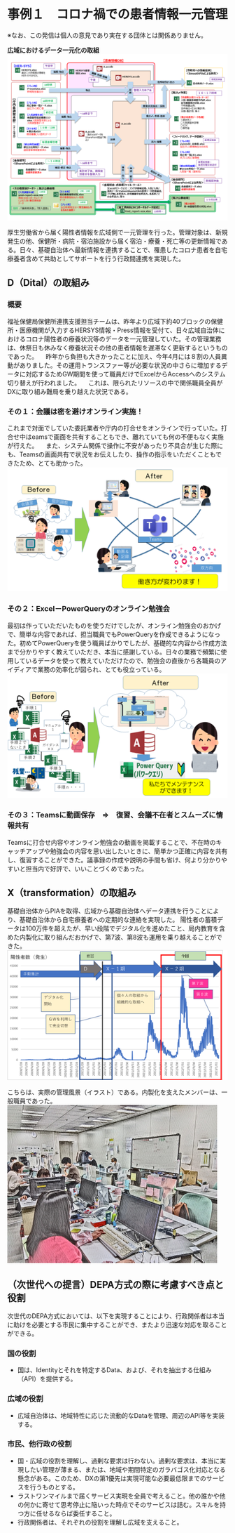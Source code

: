 # 事例１　コロナ禍での患者情報一元管理
※なお、この発信は個人の意見であり実在する団体とは関係ありません。

<B>広域におけるデータ一元化の取組</B>
![](../images/sam01_患者情報管理.png)

厚生労働省から届く陽性者情報を広域側で一元管理を行った。管理対象は、新規発生の他、保健所・病院・宿泊施設から届く宿泊・療養・死亡等の更新情報である。日々、基礎自治体へ最新情報を連携することで、罹患したコロナ患者を自宅療養者含めて共助としてサポートを行う行政間連携を実現した。

## D（Dital）の取組み
### 概要
福祉保健局保健所連携支援担当チームは、昨年より広域下約40ブロックの保健所・医療機関が入力するHERSYS情報・Press情報を受付て、日々広域自治体におけるコロナ陽性者の療養状況等のデータを一元管理していた。その管理業務は、休祭日も休みなく療養状況その他の患者情報を遅滞なく更新するというものであった。
　昨年から負担も大きかったことに加え、今年4月には８割の人員異動がありました。その運用トランスファー等が必要な状況の中さらに増加するデータに対応するためGW期間を使って職員だけでExcelからAccessへのシステム切り替えが行われました。
　これは、限られたリソースの中で関係職員全員がDXに取り組み難局を乗り越えた状況である。

### その１：会議は密を避けオンライン実施！
これまで対面でしていた委託業者や庁内の打合せをオンラインで行っていた。打合せ中はeamsで画面を共有することもでき、離れていても何の不便もなく実施が行えた。
　また、システム関係で操作に不安があったり不具合が生じた際にも、Teamsの画面共有で状況をお伝えしたり、操作の指示をいただくこともできたため、とても助かった。
![](../images/sam01_teams.png)

### その２：Excel－PowerQueryのオンライン勉強会
最初は作っていただいたものを使うだけでしたが、オンライン勉強会のおかげで、簡単な内容であれば、担当職員でもPowerQueryを作成できるようになった。初めてPowerQueryを使う職員ばかりでしたが、基礎的な内容から作成方法まで分かりやすく教えていただき、本当に感謝している。日々の業務で頻繁に使用しているデータを使って教えていただけたので、勉強会の直後から各職員のアイディアで業務の効率化が図られ、とても役立っている。
![](../images/sam01_PowerQuery.png)

### その３：Teamsに動画保存　⇒　復習、会議不在者とスムーズに情報共有
Teamsに打合せ内容やオンライン勉強会の動画を掲載することで、不在時のキャッチアップや勉強会の内容を思い出したいときに、簡単かつ正確に内容を共有し、復習することができた。議事録の作成や説明の手間も省け、何より分かりやすいと担当内で好評で、いいことづくめであった。

## X（transformation）の取組み
基礎自治体からPIAを取得、広域から基礎自治体へデータ連携を行うことにより、基礎自治体から自宅療養者への定期的な連絡を実現した。
陽性者の蓄積データは100万件を超えたが、早い段階でデジタル化を進めたこと、局内教育を含めた内製化に取り組んだおかげで、第7波、第8波も運用を乗り越えることができた。
![](../images/sam01_陽性者.png)

こちらは、実際の管理風景（イラスト）である。内製化を支えたメンバーは、一般職員であった。
![](../images/sam01_風景-1.png)

## （次世代への提言）DEPA方式の際に考慮すべき点と役割
次世代のDEPA方式においては、以下を実現することにより、行政関係者は本当に助けを必要とする市民に集中することができ、またより迅速な対応を取ることができる。

### 国の役割
- 国は、Identityとそれを特定するData、および、それを抽出する仕組み（API）を提供する。
### 広域の役割
- 広域自治体は、地域特性に応じた流動的なDataを管理、周辺のAPI等を実装する。
### 市民、他行政の役割
- 国・広域の役割を理解し、過剰な要求は行わない。過剰な要求は、本当に実現したい管理が薄まる、または、地域や期間特定のガラバゴス化対応となる懸念がある。このため、DXの第1優先は実現可能な必要最低限までのサービスを行うものとする。
- ラストワンマイルまで届くサービス実現を全員で考えること。他の誰かや他の何かに寄せて思考停止に陥いった時点でそのサービスは詰む。スキルを持つ方に任せるならば委任すること。
- 行政関係者は、それぞれの役割を理解し広域を支えること。



